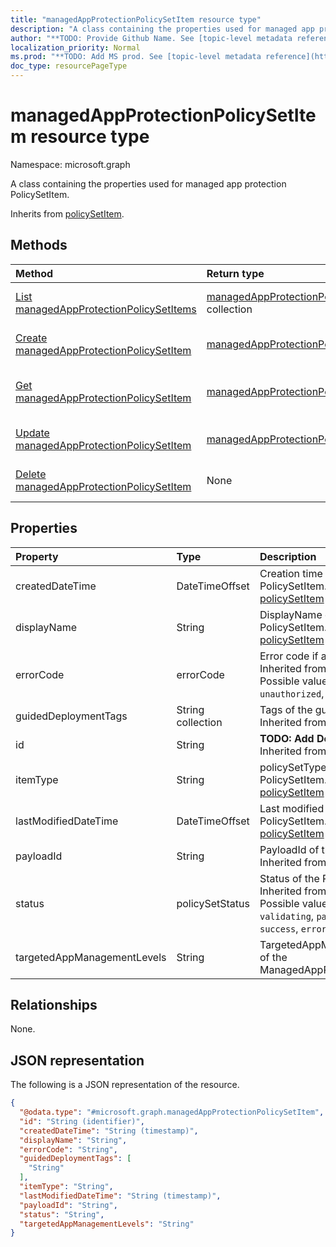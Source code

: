 ```yaml
---
title: "managedAppProtectionPolicySetItem resource type"
description: "A class containing the properties used for managed app protection PolicySetItem."
author: "**TODO: Provide Github Name. See [topic-level metadata reference](https://msgo.azurewebsites.net/add/document/guidelines/metadata.html#topic-level-metadata)**"
localization_priority: Normal
ms.prod: "**TODO: Add MS prod. See [topic-level metadata reference](https://msgo.azurewebsites.net/add/document/guidelines/metadata.html#topic-level-metadata)**"
doc_type: resourcePageType
---
```


# managedAppProtectionPolicySetItem resource type

Namespace: microsoft.graph



A class containing the properties used for managed app protection PolicySetItem.


Inherits from [policySetItem](../resources/policysetitem.md).

## Methods
|Method|Return type|Description|
|:---|:---|:---|
|[List managedAppProtectionPolicySetItems](../api/managedappprotectionpolicysetitem-list.md)|[managedAppProtectionPolicySetItem](../resources/managedappprotectionpolicysetitem.md) collection|Get a list of the [managedAppProtectionPolicySetItem](../resources/managedappprotectionpolicysetitem.md) objects and their properties.|
|[Create managedAppProtectionPolicySetItem](../api/managedappprotectionpolicysetitem-create.md)|[managedAppProtectionPolicySetItem](../resources/managedappprotectionpolicysetitem.md)|Create a new [managedAppProtectionPolicySetItem](../resources/managedappprotectionpolicysetitem.md) object.|
|[Get managedAppProtectionPolicySetItem](../api/managedappprotectionpolicysetitem-get.md)|[managedAppProtectionPolicySetItem](../resources/managedappprotectionpolicysetitem.md)|Read the properties and relationships of a [managedAppProtectionPolicySetItem](../resources/managedappprotectionpolicysetitem.md) object.|
|[Update managedAppProtectionPolicySetItem](../api/managedappprotectionpolicysetitem-update.md)|[managedAppProtectionPolicySetItem](../resources/managedappprotectionpolicysetitem.md)|Update the properties of a [managedAppProtectionPolicySetItem](../resources/managedappprotectionpolicysetitem.md) object.|
|[Delete managedAppProtectionPolicySetItem](../api/managedappprotectionpolicysetitem-delete.md)|None|Deletes a [managedAppProtectionPolicySetItem](../resources/managedappprotectionpolicysetitem.md) object.|

## Properties
|Property|Type|Description|
|:---|:---|:---|
|createdDateTime|DateTimeOffset|Creation time of the PolicySetItem. Inherited from [policySetItem](../resources/policysetitem.md)|
|displayName|String|DisplayName of the PolicySetItem. Inherited from [policySetItem](../resources/policysetitem.md)|
|errorCode|errorCode|Error code if any occured. Inherited from [policySetItem](../resources/policysetitem.md). Possible values are: `noError`, `unauthorized`, `notFound`, `deleted`.|
|guidedDeploymentTags|String collection|Tags of the guided deployment Inherited from [policySetItem](../resources/policysetitem.md)|
|id|String|**TODO: Add Description** Inherited from [entity](../resources/entity.md)|
|itemType|String|policySetType of the PolicySetItem. Inherited from [policySetItem](../resources/policysetitem.md)|
|lastModifiedDateTime|DateTimeOffset|Last modified time of the PolicySetItem. Inherited from [policySetItem](../resources/policysetitem.md)|
|payloadId|String|PayloadId of the PolicySetItem. Inherited from [policySetItem](../resources/policysetitem.md)|
|status|policySetStatus|Status of the PolicySetItem. Inherited from [policySetItem](../resources/policysetitem.md). Possible values are: `unknown`, `validating`, `partialSuccess`, `success`, `error`, `notAssigned`.|
|targetedAppManagementLevels|String|TargetedAppManagementLevels of the ManagedAppPolicySetItem.|

## Relationships
None.

## JSON representation
The following is a JSON representation of the resource.
<!-- {
  "blockType": "resource",
  "keyProperty": "id",
  "@odata.type": "microsoft.graph.managedAppProtectionPolicySetItem",
  "baseType": "microsoft.graph.policySetItem",
  "openType": false
}
-->
``` json
{
  "@odata.type": "#microsoft.graph.managedAppProtectionPolicySetItem",
  "id": "String (identifier)",
  "createdDateTime": "String (timestamp)",
  "displayName": "String",
  "errorCode": "String",
  "guidedDeploymentTags": [
    "String"
  ],
  "itemType": "String",
  "lastModifiedDateTime": "String (timestamp)",
  "payloadId": "String",
  "status": "String",
  "targetedAppManagementLevels": "String"
}
```

